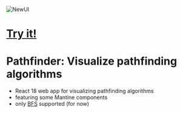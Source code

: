 
![NewUI](https://github.com/user-attachments/assets/f81e3dcd-5c96-480d-a05c-0c3778b0cd48)

# <a href="https://bfs-algorithm-visualizer.netlify.app" target="_blank">Try it\!</a>

# Pathfinder: Visualize pathfinding algorithms

- React 18 web app for visualizing pathfinding algorithms
- featuring some Mantine components
- only [BFS](https://en.wikipedia.org/wiki/Breadth-first_search) supported (for now)
